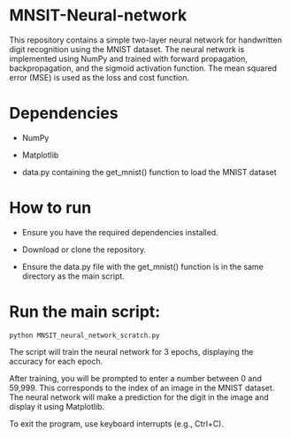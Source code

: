 # MNSIT-Neural-network

This repository contains a simple two-layer neural network for handwritten digit recognition using the MNIST dataset. The neural network is implemented using NumPy and trained with forward propagation, backpropagation, and the sigmoid activation function. The mean squared error (MSE) is used as the loss and cost function.

# Dependencies

- NumPy

- Matplotlib

- data.py containing the get_mnist() function to load the MNIST dataset

# How to run

- Ensure you have the required dependencies installed.

- Download or clone the repository.

- Ensure the data.py file with the get_mnist() function is in the same directory as the main script.

# Run the main script:

```
python MNSIT_neural_network_scratch.py

```

The script will train the neural network for 3 epochs, displaying the accuracy for each epoch.

After training, you will be prompted to enter a number between 0 and 59,999. This corresponds to the index of an image in the MNIST dataset. The neural network will make a prediction for the digit in the image and display it using Matplotlib.

To exit the program, use keyboard interrupts (e.g., Ctrl+C).
